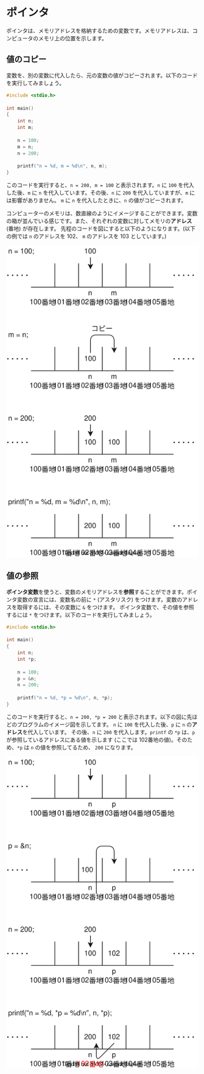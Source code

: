 # ポインタ

ポインタは、メモリアドレスを格納するための変数です。メモリアドレスは、コンピュータのメモリ上の位置を示します。

## 値のコピー

変数を、別の変数に代入したら、元の変数の値がコピーされます。以下のコードを実行してみましょう。

```c
#include <stdio.h>

int main()
{
    int n;
    int m;

    n = 100;
    m = n;
    n = 200;

    printf("n = %d, m = %d\n", n, m);
}
```

このコードを実行すると、`n = 200, m = 100` と表示されます。`n` に `100` を代入した後、`m` に `n` を代入しています。その後、`n` に `200` を代入していますが、`m` には影響がありません。 `m` に `n` を代入したときに、`n` の値がコピーされます。

コンピューターのメモリは、数直線のようにイメージすることができます。変数の箱が並んでいる感じです。また、それぞれの変数に対してメモリの**アドレス** (番地) が存在します。 先程のコードを図にすると以下のようになります。(以下の例では `n` のアドレスを 102、 `m` のアドレスを 103 としています。)

![値のコピー](./1.svg)

## 値の参照

**ポインタ変数**を使うと、変数のメモリアドレスを**参照**することができます。ポインタ変数の宣言には、変数名の前に `*` (アスタリスク) をつけます。変数のアドレスを取得するには、その変数に `&` をつけます。 ポインタ変数で、その値を参照するには `*` をつけます。以下のコードを実行してみましょう。

```c
#include <stdio.h>

int main()
{
    int n;
    int *p;

    n = 100;
    p = &n;
    n = 200;

    printf("n = %d, *p = %d\n", n, *p);
}
```

このコードを実行すると、`n = 200, *p = 200` と表示されます。以下の図に先ほどのプログラムのイメージ図を示してます。 `n` に `100` を代入した後、`p` に `n` の**アドレス**を代入しています。 その後、`n` に `200` を代入します。`printf` の `*p` は、`p` が参照しているアドレスにある値を示します (ここでは 102番地の値)。そのため、`*p` は `n` の値を参照してるため、 `200` になります。

![値の参照](./2.svg)
